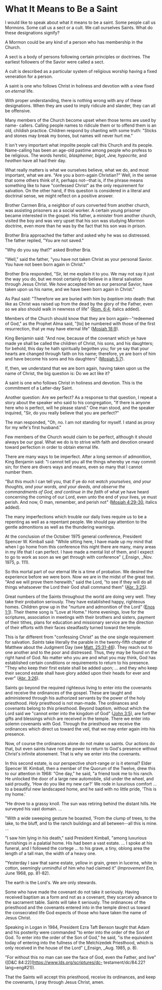 # What It Means to Be a Saint

I would like to speak about what it means to be a saint. Some people call us
Mormons. Some call us a sect or a cult. We call ourselves Saints. What do
these designations signify?

A Mormon could be any kind of a person who has membership in the Church.

A sect is a body of persons following certain principles or doctrines. The
earliest followers of the Savior were called a sect.

A cult is described as a particular system of religious worship having a fixed
veneration for a person.

A saint is one who follows Christ in holiness and devotion with a view fixed
on _eternal_ life.

With proper understanding, there is nothing wrong with any of these
designations. When they are used to imply ridicule and slander, they can all
be offensive.

Many members of the Church become upset when those terms are used by name-
callers. Calling people names to ridicule them or to offend them is an old,
childish practice. Children respond by chanting with some truth: "Sticks and
stones may break my bones, but names will never hurt me."

It isn't very important what impolite people call this Church and its people.
Name-calling has been an age-old pastime among people who profess to be
religious. The words _heretic, blasphemer, bigot, Jew, hypocrite,_ and
_heathen_ have all had their day.

What really matters is what we ourselves believe, what we do, and most
important, what we are. "Are you a born-again Christian?" Well, in the sense
that some others think of it, perhaps not--that is, if the phrase means
something like to have "confessed Christ" as the only requirement for
salvation. On the other hand, if this question is considered in a literal and
doctrinal sense, we might reflect on a positive answer.

Brother Carmen Bria, a neighbor of ours converted from another church, was
assisting prisoners as a social worker. A certain young prisoner became
interested in the gospel. His father, a minister from another church, visited
the boy and was very upset that his son was studying Mormon doctrine, even
more than he was by the fact that his son was in prison.

Brother Bria approached the father and asked why he was so distressed. The
father replied, "You are not saved."

"Why do you say that?" asked Brother Bria.

"Well," said the father, "you have not taken Christ as your personal Savior.
You have not been born again in Christ."

Brother Bria responded, "Sir, let me explain it to you. We may not say it just
the way you do, but we most certainly do believe in a literal salvation
through Jesus Christ. We _have_ accepted him as our personal Savior, have
taken upon us his name, and we have been born again in Christ."

As Paul said: "Therefore we are buried with him by _baptism_ into death: that
like as Christ was raised up from the dead by the glory of the Father, even so
we also should walk in newness of life" ([Rom.
6:4](https://www.lds.org/scriptures/nt/rom/6.4?lang=eng#3); italics added).

Members of the Church should know that they are born again--"redeemed of God,"
as the Prophet Alma said, "[to] be numbered with those of the first
resurrection, that ye may have eternal life" ([Mosiah
18:9](https://www.lds.org/scriptures/bofm/mosiah/18.9?lang=eng#8)).

King Benjamin said: "And now, because of the covenant which ye have made ye
shall be called the children of Christ, his sons, and his daughters; for
behold, this day he hath spiritually begotten you; for ye say that your hearts
are changed through faith on his name; therefore, ye are born of him and have
become his sons and his daughters" ([Mosiah
5:7](https://www.lds.org/scriptures/bofm/mosiah/5.7?lang=eng#6)).

If, then, we understand that we are born again, having taken upon us the name
of Christ, the big question is: Do we act like it?

A saint is one who follows Christ in holiness and devotion. This is the
commitment of a Latter-day Saint.

Another question: Are we perfect? As a response to that question, I repeat a
story about the speaker who said to his congregation, "If there is anyone here
who is perfect, will he please stand." One man stood, and the speaker
inquired, "Sir, do you really believe that you are perfect?"

The man responded, "Oh, no. I am not standing for myself. I stand as proxy for
my wife's first husband."

Few members of the Church would claim to be perfect, although it should always
be our goal. What we do is to strive with faith and devotion onward toward
perfection in order to obtain eternal life.

There are many ways to be imperfect. After a long sermon of admonition, King
Benjamin said: "I cannot tell you all the things whereby ye may commit sin;
for there are divers ways and means, even so many that I cannot number them.

"But this much I can tell you, that if ye do not _watch yourselves, and your
thoughts, and your words, and your deeds, and observe the commandments of God,
and continue in the faith_ of what ye have heard concerning the coming of our
Lord, even unto the end of your lives, ye must perish. And now, O man,
remember, and perish not" ([Mosiah
4:29-30](https://www.lds.org/scriptures/bofm/mosiah/4.29-30?lang=eng#28),
italics added).

The many imperfections which trouble our daily lives require us to be a
repenting as well as a repentant people. We should pay attention to the gentle
admonitions as well as the thundering warnings.

At the conclusion of the October 1975 general conference, President Spencer W.
Kimball said: "While sitting here, I have made up my mind that when I go home
from this conference this night there are many, many areas in my life that I
can perfect. I have made a mental list of them, and I expect to go to work as
soon as we get through with conference" (_Ensign, _Nov. 1975, p. 111).

So this mortal part of our eternal life is a time of probation. We desired the
experience before we were born. Now we are in the midst of the great test.
"And we will prove them herewith," said the Lord, "to see if they will do all
things whatsoever the Lord their God shall command them" ([Abr.
3:25](https://www.lds.org/scriptures/pgp/abr/3.25?lang=eng#24)).

Great numbers of the Saints throughout the world are doing very well. They
take their probation seriously. They have established happy, righteous homes.
Children grow up in the "nurture and admonition of the Lord" ([Enos
1:1](https://www.lds.org/scriptures/bofm/enos/1.1?lang=eng#0)). Their theme
song is "Love at Home." Home evenings, love for the scriptures, association in
meetings with their brothers and sisters, payment of their tithes, plans for
education and missionary service are the direction of their efforts with their
faces steadfastly turned toward the temple.

This is far different from "confessing Christ" as the one single requirement
for salvation. _Saints_ take literally the parable in the twenty-fifth chapter
of Matthew about the Judgment Day (see [Matt.
25:31-46](https://www.lds.org/scriptures/nt/matt/25.31-46?lang=eng#30)). They
reach out to one another and to the poor and distressed. Thus, they may be
found on the right hand of God. No matter who you are and what you may think,
God has established certain conditions or requirements to return to his
presence. "They who keep their first estate shall be added upon; ... and they
who keep their second estate shall have glory added upon their heads for ever
and ever" ([Abr.
3:26](https://www.lds.org/scriptures/pgp/abr/3.26?lang=eng#25)).

Saints go beyond the required righteous living to enter into the covenants and
receive the ordinances of the gospel. These are taught and administered
through his authorized servants by the power of the holy priesthood. _Holy_
priesthood is not man-made. The ordinances and covenants belong to _this_
priesthood. Beyond baptism, without which the Lord said we "cannot enter into
the kingdom of God" ([John
3:5](https://www.lds.org/scriptures/nt/john/3.5?lang=eng#4)), are further
gifts and blessings which are received in the temple. There we enter into
solemn covenants with God. Through the priesthood we receive the ordinances
which direct us toward the veil, that we may enter again into his presence.

Now, of course the ordinances alone do not make us saints. Our actions do
that, but even saints have not the power to return to God's presence without
Christ's infinite atonement. That is why we enter into the covenants.

In this second estate, is our perspective short-range or is it eternal? Elder
Spencer W. Kimball, then a member of the Quorum of the Twelve, drew this to
our attention in 1968: "One day," he said, "a friend took me to his ranch. He
unlocked the door of a large new automobile, slid under the wheel, and said
proudly, 'How do you like my new car?' We rode in luxurious comfort ... to a
beautiful new landscaped home, and he said with no little pride, 'This is my
home.'

"He drove to a grassy knoll. The sun was retiring behind the distant hills. He
surveyed his vast domain. ...

"With a wide sweeping gesture he boasted, 'From the clump of trees, to the
lake, to the bluff, and to the ranch buildings and all between--all this is
mine. ...

"I saw him lying in his death," said President Kimball, "among luxurious
furnishings in a palatial home. His had been a vast estate. ... I spoke at his
funeral, and I followed the cortege ... to his grave, a tiny, oblong area the
length of a tall man, the width of a heavy one.

"Yesterday I saw that same estate, yellow in grain, green in lucerne, white in
cotton, seemingly unmindful of him who had claimed it" (_Improvement Era,_
June 1968, pp. 81-82).

The earth is the Lord's. We are only stewards.

Some who have made the covenant do not take it seriously. Having received
baptism as a form and not as a covenant, they scarcely advance to the
sacrament table. Saints will take it seriously. The ordinances of the
priesthood and the covenants entered into in the temple direct us toward the
consecrated life God expects of those who have taken the name of Jesus Christ.

Speaking in Logan in 1984, President Ezra Taft Benson taught that Adam and his
posterity were commanded "to enter into the order of the Son of God. To enter
into the order of the Son of God," he said, "is the equivalent today of
entering into the fullness of the Melchizedek Priesthood, which is only
received in the house of the Lord" (_Ensign, _Aug. 1985, p. 8).

"For without this no man can see the face of God, even the Father, and live"
([D&amp;C 84:22](https://www.lds.org/scriptures/dc-
testament/dc/84.22?lang=eng#21)).

That the Saints will accept this priesthood, receive its ordinances, and keep
the covenants, I pray through Jesus Christ, amen.

